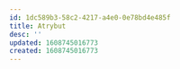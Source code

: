 ```yaml
---
id: 1dc589b3-58c2-4217-a4e0-0e78bd4e485f
title: Atrybut
desc: ''
updated: 1608745016773
created: 1608745016773
---
```


